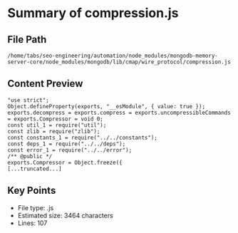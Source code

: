 # Summary of compression.js
  
## File Path
`/home/tabs/seo-engineering/automation/node_modules/mongodb-memory-server-core/node_modules/mongodb/lib/cmap/wire_protocol/compression.js`

## Content Preview
```
"use strict";
Object.defineProperty(exports, "__esModule", { value: true });
exports.decompress = exports.compress = exports.uncompressibleCommands = exports.Compressor = void 0;
const util_1 = require("util");
const zlib = require("zlib");
const constants_1 = require("../../constants");
const deps_1 = require("../../deps");
const error_1 = require("../../error");
/** @public */
exports.Compressor = Object.freeze({
[...truncated...]
```

## Key Points
- File type: .js
- Estimated size: 3464 characters
- Lines: 107
